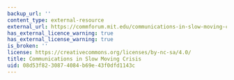 ```yaml
---
backup_url: ''
content_type: external-resource
external_url: https://commforum.mit.edu/communications-in-slow-moving-crises-b80ad4e21d14
has_external_licence_warning: true
has_external_license_warning: true
is_broken: ''
license: https://creativecommons.org/licenses/by-nc-sa/4.0/
title: Communications in Slow Moving Crisis
uid: 08d53f82-3087-4084-b69e-43f0dfd1143c
---
```

